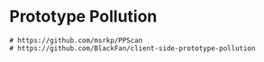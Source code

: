 # Prototype Pollution

```text
# https://github.com/msrkp/PPScan
# https://github.com/BlackFan/client-side-prototype-pollution
```

